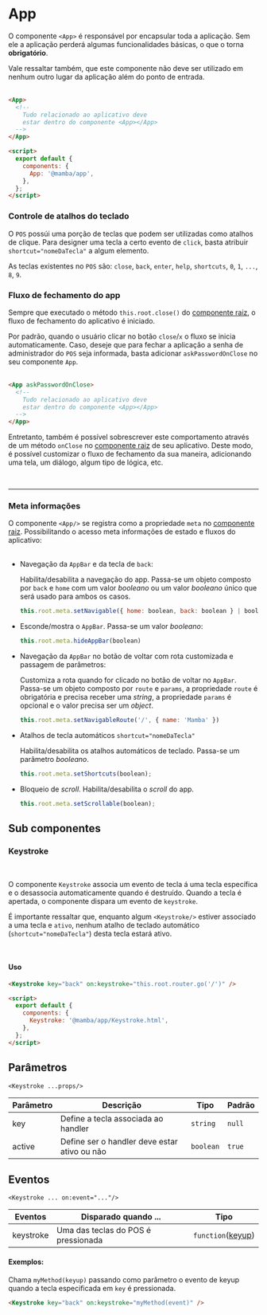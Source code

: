 # App

O componente `<App>` é responsável por encapsular toda a aplicação. Sem ele a aplicação perderá algumas funcionalidades básicas, o que o torna **obrigatório**.

Vale ressaltar também, que este componente não deve ser utilizado em nenhum outro lugar da aplicação além do ponto de entrada.
<br/>
<br/>

```html
<App>
  <!--
    Tudo relacionado ao aplicativo deve
    estar dentro do componente <App></App>
  -->
</App>

<script>
  export default {
    components: {
      App: '@mamba/app',
    },
  };
</script>
```

### Controle de atalhos do teclado

O `POS` possúi uma porção de teclas que podem ser utilizadas como atalhos de clique. Para designer uma tecla a certo evento de `click`, basta atribuir `shortcut="nomeDaTecla"` a algum elemento.

As teclas existentes no `POS` são: `close`, `back`, `enter`, `help`, `shortcuts`, `0`, `1`, `...`, `8`, `9`.

### Fluxo de fechamento do app

Sempre que executado o método `this.root.close()` do [componente raiz](https://svelte.technology/guide#component-root), o fluxo de fechamento do aplicativo é iniciado.

Por padrão, quando o usuário clicar no botão `close`/`x` o fluxo se inicia automaticamente. Caso, deseje que para fechar a aplicação a senha de administrador do `POS` seja informada, basta adicionar `askPasswordOnClose` no seu componente `App`.
<br/><br/>
```html
<App askPasswordOnClose>
  <!--
    Tudo relacionado ao aplicativo deve
    estar dentro do componente <App></App>
  -->
</App>
```

Entretanto, também é possível sobrescrever este comportamento através de um método `onClose` no [componente raiz](https://svelte.technology/guide#component-root) de seu aplicativo. Deste modo, é possível customizar o fluxo de fechamento da sua maneira, adicionando uma tela, um diálogo, algum tipo de lógica, etc.

<br/>

---
### Meta informações

O componente `<App/>` se registra como a propriedade `meta` no [componente raiz](https://svelte.technology/guide#component-root). Possibilitando o acesso meta informações de estado e fluxos do aplicativo:
<br/>
<br/>

- Navegação da `AppBar` e da tecla de `back`:

  Habilita/desabilita a navegação do app. Passa-se um objeto composto por `back` e `home` com um valor _booleano_ ou um valor _booleano_ único que será usado para ambos os casos.

  ```js
  this.root.meta.setNavigable({ home: boolean, back: boolean } | boolean)
  ```


- Esconde/mostra o `AppBar`. Passa-se um valor _booleano_:

  ```js
  this.root.meta.hideAppBar(boolean)
  ```


- Navegação da `AppBar` no botão de voltar com rota customizada e passagem de parâmetros:

  Customiza a rota quando for clicado no botão de voltar no `AppBar`. Passa-se um objeto composto por `route` e `params`, a propriedade `route` é obrigatória e precisa receber uma _string_, a propriedade `params` é opcional e o valor precisa ser um _object_.

  ```js
  this.root.meta.setNavigableRoute('/', { name: 'Mamba' })
  ```


- Atalhos de tecla automáticos `shortcut="nomeDaTecla"`

  Habilita/desabilita os atalhos automáticos de teclado. Passa-se um parâmetro _booleano_.

  ```js
  this.root.meta.setShortcuts(boolean);
  ```


- Bloqueio de _scroll_. Habilita/desabilita o _scroll_ do app.

  ```js
  this.root.meta.setScrollable(boolean);
  ```


## Sub componentes

### Keystroke

<br/>

O componente `Keystroke` associa um evento de tecla á uma tecla específica e o desassocia automaticamente quando é destruído. Quando a tecla é apertada, o componente dispara um evento de `keystroke`.

É importante ressaltar que, enquanto algum `<Keystroke/>` estiver associado a uma tecla e `ativo`, nenhum atalho de teclado automático (`shortcut="nomeDaTecla"`) desta tecla estará ativo.

<br/>

#### Uso

```html
<Keystroke key="back" on:keystroke="this.root.router.go('/')" />

<script>
  export default {
    components: {
      Keystroke: '@mamba/app/Keystroke.html',
    },
  };
</script>
```

## Parâmetros

`<Keystroke ...props/>`

| Parâmetro | Descrição                                    | Tipo      | Padrão |
| --------- | -------------------------------------------- | --------- | ------ |
| key       | Define a tecla associada ao handler          | `string`  | `null` |
| active    | Define ser o handler deve estar ativo ou não | `boolean` | `true` |

## Eventos

`<Keystroke ... on:event="..."/>`

| Eventos   | Disparado quando ...                | Tipo                                                                           |
| --------- | ----------------------------------- | ------------------------------------------------------------------------------ |
| keystroke | Uma das teclas do POS é pressionada | `function`([keyup](https://developer.mozilla.org/pt-BR/docs/Web/Events/keyup)) |

#### Exemplos:

Chama `myMethod(keyup)` passando como parâmetro o evento de keyup quando a tecla especificada em `key` é pressionada.

```html
<Keystroke key="back" on:keystroke="myMethod(event)" />
```
